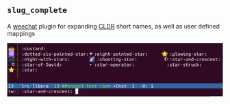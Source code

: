 ## `slug_complete`

A [weechat](https://weechat.org/) plugin for expanding
[CLDR](https://cldr.unicode.org/) short names, as well as user defined mappings

![A screenshot showing the plugin's functionality, tab-completed for ":star", showing a variety of emoji that have "star" in their short names](slug_complete.png)
